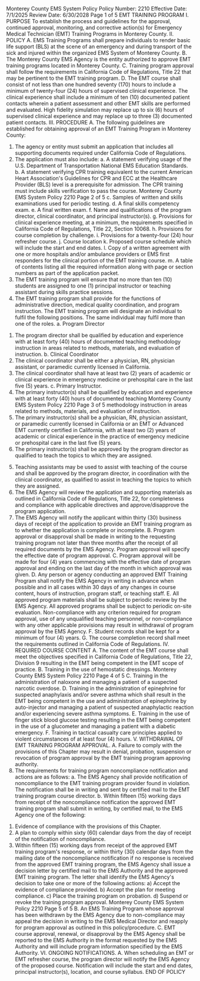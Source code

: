 Monterey County EMS System Policy
Policy Number: 2210
Effective Date: 7/1/2025
Review Date: 6/30/2028
Page 1 of 5
EMT TRAINING PROGRAM
I. PURPOSE
To establish the process and guidelines for the approval, continued approval, monitoring, and
corrective action(s) for Emergency Medical Technician (EMT) Training Programs in
Monterey County.
II. POLICY
A. EMS Training Programs shall prepare individuals to render basic life support (BLS) at
the scene of an emergency and during transport of the sick and injured within the
organized EMS System of Monterey County.
B. The Monterey County EMS Agency is the entity authorized to approve EMT training
programs located in Monterey County.
C. Training program approval shall follow the requirements in California Code of
Regulations, Title 22 that may be pertinent to the EMT training program.
D. The EMT course shall consist of not less than one hundred seventy (170) hours to include
a minimum of twenty-four (24) hours of supervised clinical experience. The clinical
experience shall include a minimum of ten (10) documented patient contacts wherein a
patient assessment and other EMT skills are performed and evaluated. High fidelity
simulation may replace up to six (6) hours of supervised clinical experience and may
replace up to three (3) documented patient contacts.
III. PROCEDURE
A. The following guidelines are established for obtaining approval of an EMT Training
Program in Monterey County:
1. The agency or entity must submit an application that includes all supporting
documents required under California Code of Regulations.
2. The application must also include:
a. A statement verifying usage of the U.S. Department of Transportation
National EMS Education Standards.
b. A statement verifying CPR training equivalent to the current American
Heart Association's Guidelines for CPR and ECC at the Healthcare
Provider (BLS) level is a prerequisite for admission. The CPR training
must include skills verification to pass the course.
Monterey County EMS System Policy 2210
Page 2 of 5
c. Samples of written and skills examinations used for periodic testing.
d. A final skills competency exam.
e. A final written exam.
f. Name and qualifications of the program director, clinical coordinator, and
principal instructor(s).
g. Provisions for clinical experience meeting, at a minimum, the
requirements specified in California Code of Regulations, Title 22,
Section 10068.
h. Provisions for course completion by challenge.
i. Provisions for a twenty-four (24) hour refresher course.
j. Course location
k. Proposed course schedule which will include the start and end dates.
l. Copy of a written agreement with one or more hospitals and/or ambulance
providers or EMS first responders for the clinical portion of the EMT
training course.
m. A table of contents listing all the required information along with page or
section numbers as part of the application packet.
3. The EMT training program will ensure that no more than ten (10) students are
assigned to one (1) principal instructor or teaching assistant during skills practice
sessions.
4. The EMT training program shall provide for the functions of administrative
direction, medical quality coordination, and program instruction. The EMT
training program will designate an individual to fulfil the following positions.
The same individual may fulfil more than one of the roles.
a. Program Director
1) The program director shall be qualified by education and
experience with at least forty (40) hours of documented teaching
methodology instruction in areas related to methods, materials, and
evaluation of instruction.
b. Clinical Coordinator
1) The clinical coordinator shall be either a physician, RN, physician
assistant, or paramedic currently licensed in California.
2) The clinical coordinator shall have at least two (2) years of
academic or clinical experience in emergency medicine or
prehospital care in the last five (5) years.
c. Primary Instructor.
1) The primary instructor(s) shall be qualified by education and
experience with at least forty (40) hours of documented teaching
Monterey County EMS System Policy 2210
Page 3 of 5
methodology instruction in areas related to methods, materials, and
evaluation of instruction.
2) The primary instructor(s) shall be a physician, RN, physician
assistant, or paramedic currently licensed in California or an EMT
or Advanced EMT currently certified in California, with at least
two (2) years of academic or clinical experience in the practice of
emergency medicine or prehospital care in the last five (5) years.
3) The primary instructor(s) shall be approved by the program
director as qualified to teach the topics to which they are assigned.
5. Teaching assistants may be used to assist with teaching of the course and shall be
approved by the program director, in coordination with the clinical coordinator, as
qualified to assist in teaching the topics to which they are assigned.
6. The EMS Agency will review the application and supporting materials as outlined
in California Code of Regulations, Title 22, for completeness and compliance
with applicable directives and approve/disapprove the program application.
7. The EMS Agency will notify the applicant within thirty (30) business days of
receipt of the application to provide an EMT training program as to whether the
application is complete or incomplete.
B. Program approval or disapproval shall be made in writing to the requesting training
program not later than three months after the receipt of all required documents by the
EMS Agency. Program approval will specify the effective date of program approval.
C. Program approval will be made for four (4) years commencing with the effective date of
program approval and ending on the last day of the month in which approval was given.
D. Any person or agency conducting an approved EMT Training Program shall notify the
EMS Agency in writing in advance when possible and in all cases within 30 days of any
changes in course content, hours of instruction, program staff, or teaching staff.
E. All approved program materials shall be subject to periodic review by the EMS Agency.
All approved programs shall be subject to periodic on-site evaluation. Non-compliance
with any criterion required for program approval, use of any unqualified teaching
personnel, or non-compliance with any other applicable provisions may result in
withdrawal of program approval by the EMS Agency.
F. Student records shall be kept for a minimum of four (4) years.
G. The course completion record shall meet the requirements outlined in California Code of
Regulations.
IV. REQUIRED COURSE CONTENT
A. The content of the EMT course shall meet the objectives specified in California Code of
Regulations, Title 22, Division 9 resulting in the EMT being competent in the EMT scope
of practice.
B. Training in the use of hemostatic dressings.
Monterey County EMS System Policy 2210
Page 4 of 5
C. Training in the administration of naloxone and managing a patient of a suspected narcotic
overdose.
D. Training in the administration of epinephrine for suspected anaphylaxis and/or severe
asthma which shall result in the EMT being competent in the use and administration of
epinephrine by auto-injector and managing a patient of suspected anaphylactic reaction
and/or experiencing severe asthma symptoms.
E. Training in the use of finger stick blood glucose testing resulting in the EMT being
competent in the use of a glucometer and managing a patient with a diabetic emergency.
F. Training in tactical casualty care principles applied to violent circumstances of at least
four (4) hours.
V. WITHDRAWAL OF EMT TRAINING PROGRAM APPROVAL.
A. Failure to comply with the provisions of this Chapter may result in denial, probation,
suspension or revocation of program approval by the EMT training program approving
authority.
1. The requirements for training program noncompliance notification and actions are
as follows:
a. The EMS Agency shall provide notification of noncompliance to the EMT
training program provider found in violation. The notification shall be in
writing and sent by certified mail to the EMT training program course
director.
b. Within fifteen (15) working days from receipt of the noncompliance
notification the approved EMT training program shall submit in writing,
by certified mail, to the EMS Agency one of the following:
1) Evidence of compliance with the provisions of this Chapter.
2) A plan to comply within sixty (60) calendar days from the day of
receipt of the notification of noncompliance.
3) Within fifteen (15) working days from receipt of the approved
EMT training program's response, or within thirty (30) calendar
days from the mailing date of the noncompliance notification if no
response is received from the approved EMT training program, the
EMS Agency shall issue a decision letter by certified mail to the
EMS Authority and the approved EMT training program. The
letter shall identify the EMS Agency's decision to take one or
more of the following actions:
a) Accept the evidence of compliance provided.
b) Accept the plan for meeting compliance.
c) Place the training program on probation.
d) Suspend or revoke the training program approval.
Monterey County EMS System Policy 2210
Page 5 of 5
B. An EMS Training Program whose approval has been withdrawn by the EMS Agency due
to non-compliance may appeal the decision in writing to the EMS Medical Director and
reapply for program approval as outlined in this policy/procedure.
C. EMT course approval, renewal, or disapproval by the EMS Agency shall be reported to
the EMS Authority in the format requested by the EMS Authority and will include
program information specified by the EMS Authority.
VI. ONGOING NOTIFICATIONS.
A. When scheduling an EMT or EMT refresher course, the program director will notify the
EMS Agency of the proposed course. Notification will include the start and end dates,
principal instructor(s), location, and course syllabus.
END OF POLICY

